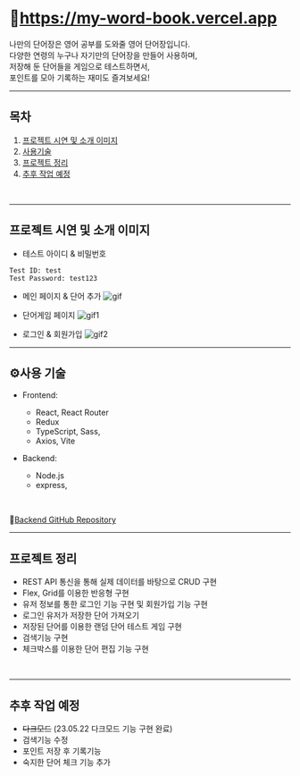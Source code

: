 # 📘https://my-word-book.vercel.app
나만의 단어장은 영어 공부를 도와줄 영어 단어장입니다.<br>
다양한 연령의 누구나 자기만의 단어장을 만들어 사용하며,<br>
저장해 둔 단어들을 게임으로 테스트하면서,<br>
포인트를 모아 기록하는 재미도 즐겨보세요!<br>

---
## 목차
1. [프로젝트 시연 및 소개 이미지](#프로젝트-시연-및-소개-이미지)
3. [사용기술](#사용-기술)
4. [프로젝트 정리](#프로젝트-정리)
5. [추후 작업 예정](#추후-작업-예정)

<br>

---
## 프로젝트 시연 및 소개 이미지
- 테스트 아이디 & 비밀번호
```
Test ID: test
Test Password: test123
```

- 메인 페이지 & 단어 추가
![gif](https://github.com/Shape2ee/Word-book/assets/94235862/2c0cf23e-95dc-46c1-a8a5-040b2d4fa57e)

- 단어게임 페이지
![gif1](https://github.com/Shape2ee/Word-book/assets/94235862/87bd7f16-673c-4a36-8acb-c729591bd298)

- 로그인 & 회원가입
![gif2](https://github.com/Shape2ee/Word-book/assets/94235862/253e79f6-981e-4cba-b4df-f41cc097fc59)

---
## ⚙사용 기술

- Frontend:
  - React, React Router
  - Redux
  - TypeScript, Sass,
  - Axios, Vite
  
- Backend:
  - Node.js 
  - express,
<br>

📂[Backend GitHub Repository](https://github.com/Shape2ee/node-word-book)
<br>

---
## 프로젝트 정리
- REST API 통신을 통해 실제 데이터를 바탕으로 CRUD 구현
- Flex, Grid를 이용한 반응형 구현
- 유저 정보를 통한 로그인 기능 구현 및 회원가입 기능 구현
- 로그인 유저가 저장한 단어 가져오기
- 저장된 단어를 이용한 랜덤 단어 테스트 게임 구현
- 검색기능 구현
- 체크박스를 이용한 단어 편집 기능 구현

<br>

---
## 추후 작업 예정
- ~~다크모드~~ (23.05.22 다크모드 기능 구현 완료)
- 검색기능 수정
- 포인트 저장 후 기록기능
- 숙지한 단어 체크 기능 추가
